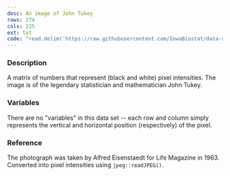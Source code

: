 ```yaml
---
desc: An image of John Tukey
rows: 274
cols: 225
ext: txt
code: "read.delim('https://raw.githubusercontent.com/IowaBiostat/data-sets/main/tukey/tukey.txt')"
---
```


### Description

A matrix of numbers that represent (black and white) pixel intensities. The
image is of the legendary statistician and mathematician John Tukey.

### Variables

There are no "variables" in this data set -- each row and column simply represents the vertical and horizontal position (respectively) of the pixel.

### Reference

The photograph was taken by Alfred Eisenstaedt for Life Magazine in 1963. Converted into pixel intensities using `jpeg::readJPEG()`.
